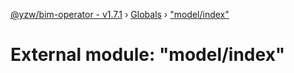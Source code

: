 [@yzw/bim-operator - v1.7.1](../README.md) › [Globals](../globals.md) › ["model/index"](_model_index_.md)

# External module: "model/index"


